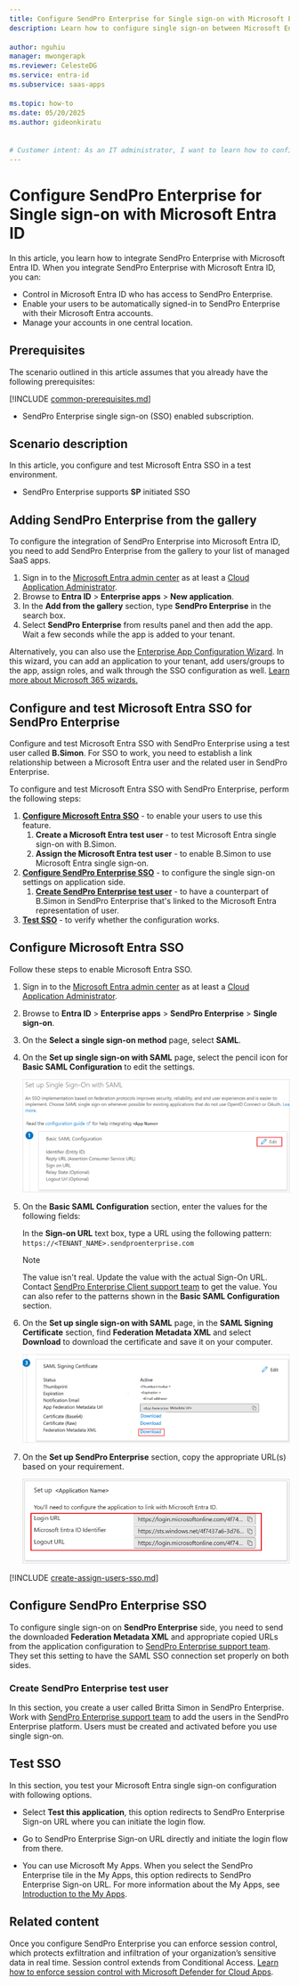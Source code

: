 ```yaml
---
title: Configure SendPro Enterprise for Single sign-on with Microsoft Entra ID
description: Learn how to configure single sign-on between Microsoft Entra ID and SendPro Enterprise.

author: nguhiu
manager: mwongerapk
ms.reviewer: CelesteDG
ms.service: entra-id
ms.subservice: saas-apps

ms.topic: how-to
ms.date: 05/20/2025
ms.author: gideonkiratu


# Customer intent: As an IT administrator, I want to learn how to configure single sign-on between Microsoft Entra ID and SendPro Enterprise so that I can control who has access to SendPro Enterprise, enable automatic sign-in with Microsoft Entra accounts, and manage my accounts in one central location.
---
```


# Configure SendPro Enterprise for Single sign-on with Microsoft Entra ID

In this article,  you learn how to integrate SendPro Enterprise with Microsoft Entra ID. When you integrate SendPro Enterprise with Microsoft Entra ID, you can:

* Control in Microsoft Entra ID who has access to SendPro Enterprise.
* Enable your users to be automatically signed-in to SendPro Enterprise with their Microsoft Entra accounts.
* Manage your accounts in one central location.

## Prerequisites
The scenario outlined in this article assumes that you already have the following prerequisites:

[!INCLUDE [common-prerequisites.md](~/identity/saas-apps/includes/common-prerequisites.md)]
* SendPro Enterprise single sign-on (SSO) enabled subscription.

## Scenario description

In this article,  you configure and test Microsoft Entra SSO in a test environment.

* SendPro Enterprise supports **SP** initiated SSO

## Adding SendPro Enterprise from the gallery

To configure the integration of SendPro Enterprise into Microsoft Entra ID, you need to add SendPro Enterprise from the gallery to your list of managed SaaS apps.

1. Sign in to the [Microsoft Entra admin center](https://entra.microsoft.com) as at least a [Cloud Application Administrator](~/identity/role-based-access-control/permissions-reference.md#cloud-application-administrator).
1. Browse to **Entra ID** > **Enterprise apps** > **New application**.
1. In the **Add from the gallery** section, type **SendPro Enterprise** in the search box.
1. Select **SendPro Enterprise** from results panel and then add the app. Wait a few seconds while the app is added to your tenant.

 Alternatively, you can also use the [Enterprise App Configuration Wizard](https://portal.office.com/AdminPortal/home?Q=Docs#/azureadappintegration). In this wizard, you can add an application to your tenant, add users/groups to the app, assign roles, and walk through the SSO configuration as well. [Learn more about Microsoft 365 wizards.](/microsoft-365/admin/misc/azure-ad-setup-guides)


<a name='configure-and-test-azure-ad-sso-for-sendpro-enterprise'></a>

## Configure and test Microsoft Entra SSO for SendPro Enterprise

Configure and test Microsoft Entra SSO with SendPro Enterprise using a test user called **B.Simon**. For SSO to work, you need to establish a link relationship between a Microsoft Entra user and the related user in SendPro Enterprise.

To configure and test Microsoft Entra SSO with SendPro Enterprise, perform the following steps:

1. **[Configure Microsoft Entra SSO](#configure-azure-ad-sso)** - to enable your users to use this feature.
    1. **Create a Microsoft Entra test user** - to test Microsoft Entra single sign-on with B.Simon.
    1. **Assign the Microsoft Entra test user** - to enable B.Simon to use Microsoft Entra single sign-on.
1. **[Configure SendPro Enterprise SSO](#configure-sendpro-enterprise-sso)** - to configure the single sign-on settings on application side.
    1. **[Create SendPro Enterprise test user](#create-sendpro-enterprise-test-user)** - to have a counterpart of B.Simon in SendPro Enterprise that's linked to the Microsoft Entra representation of user.
1. **[Test SSO](#test-sso)** - to verify whether the configuration works.

<a name='configure-azure-ad-sso'></a>

## Configure Microsoft Entra SSO

Follow these steps to enable Microsoft Entra SSO.

1. Sign in to the [Microsoft Entra admin center](https://entra.microsoft.com) as at least a [Cloud Application Administrator](~/identity/role-based-access-control/permissions-reference.md#cloud-application-administrator).
1. Browse to **Entra ID** > **Enterprise apps** > **SendPro Enterprise** > **Single sign-on**.
1. On the **Select a single sign-on method** page, select **SAML**.
1. On the **Set up single sign-on with SAML** page, select the pencil icon for **Basic SAML Configuration** to edit the settings.

   ![Edit Basic SAML Configuration](common/edit-urls.png)

1. On the **Basic SAML Configuration** section, enter the values for the following fields:

    In the **Sign-on URL** text box, type a URL using the following pattern:
    `https://<TENANT_NAME>.sendproenterprise.com`

	> [!NOTE]
	> The value isn't real. Update the value with the actual Sign-On URL. Contact [SendPro Enterprise Client support team](https://www.pitneybowes.com/us/support.html) to get the value. You can also refer to the patterns shown in the **Basic SAML Configuration** section.

1. On the **Set up single sign-on with SAML** page, in the **SAML Signing Certificate** section,  find **Federation Metadata XML** and select **Download** to download the certificate and save it on your computer.

	![The Certificate download link](common/metadataxml.png)

1. On the **Set up SendPro Enterprise** section, copy the appropriate URL(s) based on your requirement.

	![Copy configuration URLs](common/copy-configuration-urls.png)
<a name='create-an-azure-ad-test-user'></a>

[!INCLUDE [create-assign-users-sso.md](~/identity/saas-apps/includes/create-assign-users-sso.md)]

## Configure SendPro Enterprise SSO

To configure single sign-on on **SendPro Enterprise** side, you need to send the downloaded **Federation Metadata XML** and appropriate copied URLs from the application configuration to [SendPro Enterprise support team](https://www.pitneybowes.com/us/support.html). They set this setting to have the SAML SSO connection set properly on both sides.

### Create SendPro Enterprise test user

In this section, you create a user called Britta Simon in SendPro Enterprise. Work with [SendPro Enterprise support team](https://www.pitneybowes.com/us/support.html) to add the users in the SendPro Enterprise platform. Users must be created and activated before you use single sign-on.

## Test SSO 

In this section, you test your Microsoft Entra single sign-on configuration with following options. 

* Select **Test this application**, this option redirects to SendPro Enterprise Sign-on URL where you can initiate the login flow. 

* Go to SendPro Enterprise Sign-on URL directly and initiate the login flow from there.

* You can use Microsoft My Apps. When you select the SendPro Enterprise tile in the My Apps, this option redirects to SendPro Enterprise Sign-on URL. For more information about the My Apps, see [Introduction to the My Apps](https://support.microsoft.com/account-billing/sign-in-and-start-apps-from-the-my-apps-portal-2f3b1bae-0e5a-4a86-a33e-876fbd2a4510).


## Related content

Once you configure SendPro Enterprise you can enforce session control, which protects exfiltration and infiltration of your organization’s sensitive data in real time. Session control extends from Conditional Access. [Learn how to enforce session control with Microsoft Defender for Cloud Apps](/cloud-app-security/proxy-deployment-any-app).
